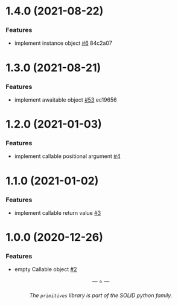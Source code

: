 # 1.4.0 (2021-08-22)

### Features

- implement instance object
  [#6](https://github.com/proofit404/primitives/issues/6) 84c2a07

# 1.3.0 (2021-08-21)

### Features

- implement awaitable object
  [#53](https://github.com/proofit404/primitives/issues/53) ec19656

# 1.2.0 (2021-01-03)

### Features

- implement callable positional argument
  [#4](https://github.com/proofit404/primitives/issues/4)

# 1.1.0 (2021-01-02)

### Features

- implement callable return value
  [#3](https://github.com/proofit404/primitives/issues/3)

# 1.0.0 (2020-12-26)

### Features

- empty Callable object [#2](https://github.com/proofit404/primitives/issues/2)

<p align="center">&mdash; ⭐ &mdash;</p>
<p align="center"><i>The <code>primitives</code> library is part of the SOLID python family.</i></p>
